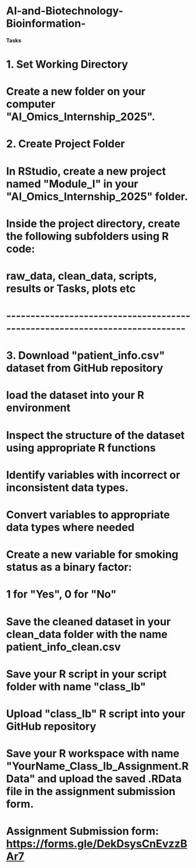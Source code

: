 # AI-and-Biotechnology-Bioinformation-
#### Tasks ####

# 1. Set Working Directory
# Create a new folder on your computer "AI_Omics_Internship_2025".

# 2. Create Project Folder

# In RStudio, create a new project named "Module_I" in your "AI_Omics_Internship_2025" folder.

# Inside the project directory, create the following subfolders using R code:
# raw_data, clean_data, scripts, results or Tasks, plots etc

# ---------------------------------------------------------------------------
# 3. Download "patient_info.csv" dataset from GitHub repository

# load the dataset into your R environment

# Inspect the structure of the dataset using appropriate R functions

# Identify variables with incorrect or inconsistent data types.

# Convert variables to appropriate data types where needed

# Create a new variable for smoking status as a binary factor:
  
# 1 for "Yes", 0 for "No"

# Save the cleaned dataset in your clean_data folder with the name patient_info_clean.csv
# Save your R script in your script folder with name "class_Ib"
# Upload "class_Ib" R script into your GitHub repository
# Save your R workspace with name "YourName_Class_Ib_Assignment.RData" and upload the saved .RData file in the assignment submission form.

# Assignment Submission form: https://forms.gle/DekDsysCnEvzzBAr7

